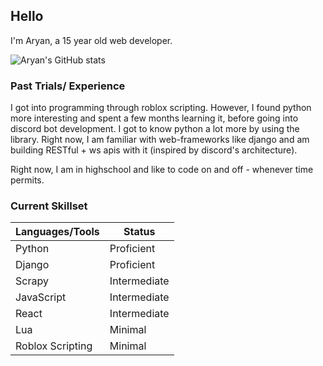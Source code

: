 ## Hello
I'm Aryan, a 15 year old web developer.

![Aryan's GitHub stats](https://github-readme-stats.vercel.app/api?username=aryan340&custom_title=Aryan's+Stats&count_private=true&include_all_commits=true&hide=stars,issues&theme=react)

### Past Trials/ Experience
I got into programming through roblox scripting.
However, I found python more interesting and spent a few months learning it, before going into discord
bot development. I got to know python a lot more by using the library.
Right now, I am familiar with web-frameworks like django and am building RESTful + ws apis with it (inspired by discord's architecture).

Right now, I am in highschool and like to code on and off - whenever time permits.

### Current Skillset
| Languages/Tools      | Status       |
|----------------------|--------------|
| Python               | Proficient   |
| Django               | Proficient   |
| Scrapy               | Intermediate |
| JavaScript           | Intermediate |
| React                | Intermediate |
| Lua                  | Minimal      |
| Roblox Scripting     | Minimal      |

<!--
**aryan340/aryan340** is a ✨ _special_ ✨ repository because its `README.md` (this file) appears on your GitHub profile.

Here are some ideas to get you started:

- 🔭 I’m currently working on ...
- 🌱 I’m currently learning ...
- 👯 I’m looking to collaborate on ...
- 🤔 I’m looking for help with ...
- 💬 Ask me about ...
- 📫 How to reach me: ...
- 😄 Pronouns: ...
- ⚡ Fun fact: ...
-->
